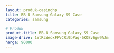 ```yaml
---
layout: produk-casinghp
title: BB-8 Samsung Galaxy S9 Case
categories: samsung

# Produk
product-title: BB-8 Samsung Galaxy S9 Case
image-drive: 1ntRLWeoxFFVCRi9bPaq-6KOEv6gw9AJm
harga: 90000
---
```

